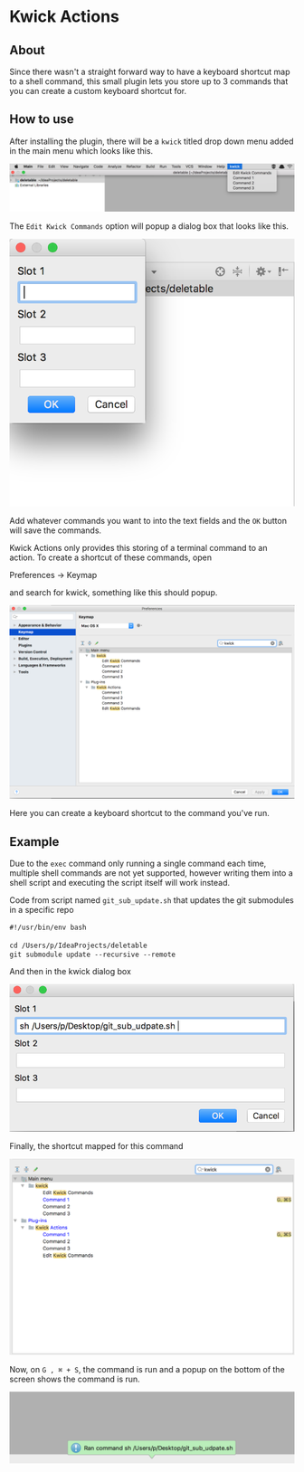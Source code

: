 # Kwick Actions


## About
Since there wasn't a straight forward way to have a keyboard shortcut map to a shell command, this small plugin lets you store up to 3 commands that you can create a custom keyboard shortcut for.

## How to use

After installing the plugin, there will be a `kwick` titled drop down menu added in the main menu which looks like this.

![](./readme_images/drop_down.png)

The `Edit Kwick Commands` option will popup a dialog box that looks like this.

![](./readme_images/dialog.png)

Add whatever commands you want to into the text fields and the `OK` button will save the commands.

Kwick Actions only provides this storing of a terminal command to an action. To create a shortcut of these commands, open 

Preferences -> Keymap

and search for kwick, something like this should popup.

![](./readme_images/keymap.png)

Here you can create a keyboard shortcut to the command you've run.  

## Example

Due to the `exec` command only running a single command each time, multiple shell commands are not yet supported, however writing them into a shell script and executing the script itself will work instead.

Code from script named `git_sub_update.sh` that updates the git submodules in a specific repo

```
#!/usr/bin/env bash

cd /Users/p/IdeaProjects/deletable
git submodule update --recursive --remote

```

And then in the kwick dialog box

![](./readme_images/git_dialog.png)

Finally, the shortcut mapped for this command

![](./readme_images/git_shortcut.png)

Now, on `G , ⌘ + S`, the command is run and a popup on the bottom of the screen shows the command is run.

![](./readme_images/popup.png)